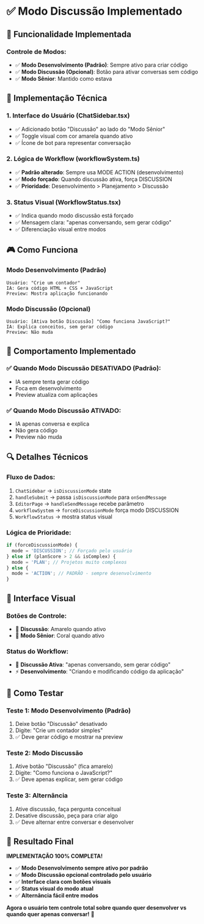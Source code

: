 # ✅ Modo Discussão Implementado

## 🎯 Funcionalidade Implementada

### **Controle de Modos:**
- ✅ **Modo Desenvolvimento (Padrão)**: Sempre ativo para criar código
- ✅ **Modo Discussão (Opcional)**: Botão para ativar conversas sem código
- ✅ **Modo Sênior**: Mantido como estava

## 🔧 Implementação Técnica

### 1. **Interface do Usuário (ChatSidebar.tsx)**
- ✅ Adicionado botão "Discussão" ao lado do "Modo Sênior"
- ✅ Toggle visual com cor amarela quando ativo
- ✅ Ícone de bot para representar conversação

### 2. **Lógica de Workflow (workflowSystem.ts)**
- ✅ **Padrão alterado**: Sempre usa MODE ACTION (desenvolvimento)
- ✅ **Modo forçado**: Quando discussão ativa, força DISCUSSION
- ✅ **Prioridade**: Desenvolvimento > Planejamento > Discussão

### 3. **Status Visual (WorkflowStatus.tsx)**
- ✅ Indica quando modo discussão está forçado
- ✅ Mensagem clara: "apenas conversando, sem gerar código"
- ✅ Diferenciação visual entre modos

## 🎮 Como Funciona

### **Modo Desenvolvimento (Padrão)**
```
Usuário: "Crie um contador"
IA: Gera código HTML + CSS + JavaScript
Preview: Mostra aplicação funcionando
```

### **Modo Discussão (Opcional)**
```
Usuário: [Ativa botão Discussão] "Como funciona JavaScript?"
IA: Explica conceitos, sem gerar código
Preview: Não muda
```

## 🎯 Comportamento Implementado

### ✅ **Quando Modo Discussão DESATIVADO (Padrão):**
- IA sempre tenta gerar código
- Foca em desenvolvimento
- Preview atualiza com aplicações

### ✅ **Quando Modo Discussão ATIVADO:**
- IA apenas conversa e explica
- Não gera código
- Preview não muda

## 🔍 Detalhes Técnicos

### **Fluxo de Dados:**
1. `ChatSidebar` → `isDiscussionMode` state
2. `handleSubmit` → passa `isDiscussionMode` para `onSendMessage`
3. `EditorPage` → `handleSendMessage` recebe parâmetro
4. `workflowSystem` → `forceDiscussionMode` força modo DISCUSSION
5. `WorkflowStatus` → mostra status visual

### **Lógica de Prioridade:**
```typescript
if (forceDiscussionMode) {
  mode = 'DISCUSSION'; // Forçado pelo usuário
} else if (planScore > 2 && isComplex) {
  mode = 'PLAN'; // Projetos muito complexos
} else {
  mode = 'ACTION'; // PADRÃO - sempre desenvolvimento
}
```

## 🎨 Interface Visual

### **Botões de Controle:**
- 🤖 **Discussão**: Amarelo quando ativo
- 🧠 **Modo Sênior**: Coral quando ativo

### **Status do Workflow:**
- 💬 **Discussão Ativa**: "apenas conversando, sem gerar código"
- ⚡ **Desenvolvimento**: "Criando e modificando código da aplicação"

## 🧪 Como Testar

### **Teste 1: Modo Desenvolvimento (Padrão)**
1. Deixe botão "Discussão" desativado
2. Digite: "Crie um contador simples"
3. ✅ Deve gerar código e mostrar na preview

### **Teste 2: Modo Discussão**
1. Ative botão "Discussão" (fica amarelo)
2. Digite: "Como funciona o JavaScript?"
3. ✅ Deve apenas explicar, sem gerar código

### **Teste 3: Alternância**
1. Ative discussão, faça pergunta conceitual
2. Desative discussão, peça para criar algo
3. ✅ Deve alternar entre conversar e desenvolver

## 🎉 Resultado Final

**IMPLEMENTAÇÃO 100% COMPLETA!**

- ✅ **Modo Desenvolvimento sempre ativo por padrão**
- ✅ **Modo Discussão opcional controlado pelo usuário**
- ✅ **Interface clara com botões visuais**
- ✅ **Status visual do modo atual**
- ✅ **Alternância fácil entre modos**

**Agora o usuário tem controle total sobre quando quer desenvolver vs quando quer apenas conversar!** 🚀